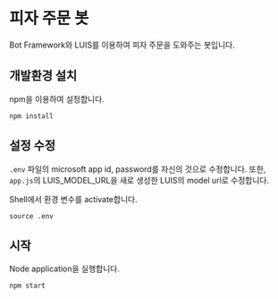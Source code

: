 # 피자 주문 봇

Bot Framework와 LUIS를 이용하여 피자 주문을 도와주는 봇입니다. 


## 개발환경 설치

npm을 이용하여 설정합니다.

```
npm install
```


## 설정 수정

`.env` 파일의 microsoft app id, password를 자신의 것으로 수정합니다.
또한, `app.js`의 LUIS_MODEL_URL을 새로 생성한 LUIS의 model url로 수정합니다.

Shell에서 환경 변수를 activate합니다.

```
source .env
```


## 시작

Node application을 실행합니다.

```
npm start
```
